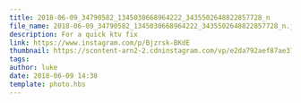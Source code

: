 ```yaml
---
title: 2018-06-09_34790582_1345030668964222_3435502648822857728_n
file_name: 2018-06-09_34790582_1345030668964222_3435502648822857728_n.jpg
description: For a quick ktv fix
link: https://www.instagram.com/p/Bjzrsk-BKdE
thumbnail: https://scontent-arn2-2.cdninstagram.com/vp/e2da792aef87ae37be7100007e4222b8/5CC9A8BC/t51.2885-15/e35/s240x240/34790582_1345030668964222_3435502648822857728_n.jpg?_nc_ht=scontent-arn2-2.cdninstagram.com&ig_cache_key=MTc5Nzk3Mjg1NTYwMzExMTc0OA%3D%3D.2
tags: 
author: luke
date: 2018-06-09 14:38
template: photo.hbs
---
```

